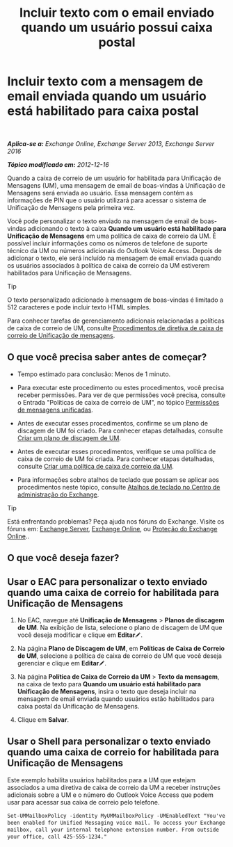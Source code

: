 ﻿---
title: 'Incluir texto com o email enviado quando um usuário possui caixa postal'
TOCTitle: Incluir texto com a mensagem de email enviada quando um usuário está habilitado para caixa postal
ms:assetid: 3e8292fb-0cdb-445d-8048-a59af7c38d63
ms:mtpsurl: https://technet.microsoft.com/pt-br/library/Bb201679(v=EXCHG.150)
ms:contentKeyID: 51407853
ms.date: 05/22/2018
mtps_version: v=EXCHG.150
ms.translationtype: MT
---

# Incluir texto com a mensagem de email enviada quando um usuário está habilitado para caixa postal

 

_**Aplica-se a:** Exchange Online, Exchange Server 2013, Exchange Server 2016_

_**Tópico modificado em:** 2012-12-16_

Quando a caixa de correio de um usuário for habilitada para Unificação de Mensagens (UM), uma mensagem de email de boas-vindas à Unificação de Mensagens será enviada ao usuário. Essa mensagem contém as informações de PIN que o usuário utilizará para acessar o sistema de Unificação de Mensagens pela primeira vez.

Você pode personalizar o texto enviado na mensagem de email de boas-vindas adicionando o texto à caixa **Quando um usuário está habilitado para Unificação de Mensagens** em uma política de caixa de correio da UM. É possível incluir informações como os números de telefone de suporte técnico da UM ou números adicionais do Outlook Voice Access. Depois de adicionar o texto, ele será incluído na mensagem de email enviada quando os usuários associados à política de caixa de correio da UM estiverem habilitados para Unificação de Mensagens.


> [!TIP]
> O texto personalizado adicionado à mensagem de boas-vindas é limitado a 512 caracteres e pode incluir texto HTML simples.



Para conhecer tarefas de gerenciamento adicionais relacionadas a políticas de caixa de correio de UM, consulte [Procedimentos de diretiva de caixa de correio de Unificação de mensagens](um-mailbox-policy-procedures-exchange-2013-help.md).

## O que você precisa saber antes de começar?

  - Tempo estimado para conclusão: Menos de 1 minuto.

  - Para executar este procedimento ou estes procedimentos, você precisa receber permissões. Para ver de que permissões você precisa, consulte o Entrada "Políticas de caixa de correio de UM", no tópico [Permissões de mensagens unificadas](unified-messaging-permissions-exchange-2013-help.md).

  - Antes de executar esses procedimentos, confirme se um plano de discagem de UM foi criado. Para conhecer etapas detalhadas, consulte [Criar um plano de discagem de UM](create-a-um-dial-plan-exchange-2013-help.md).

  - Antes de executar esses procedimentos, verifique se uma política de caixa de correio de UM foi criada. Para conhecer etapas detalhadas, consulte [Criar uma política de caixa de correio da UM](create-a-um-mailbox-policy-exchange-2013-help.md).

  - Para informações sobre atalhos de teclado que possam se aplicar aos procedimentos neste tópico, consulte [Atalhos de teclado no Centro de administração do Exchange](keyboard-shortcuts-in-the-exchange-admin-center-exchange-online-protection-help.md).


> [!TIP]
> Está enfrentando problemas? Peça ajuda nos fóruns do Exchange. Visite os fóruns em: <A href="https://go.microsoft.com/fwlink/p/?linkid=60612">Exchange Server</A>, <A href="https://go.microsoft.com/fwlink/p/?linkid=267542">Exchange Online</A>, ou <A href="https://go.microsoft.com/fwlink/p/?linkid=285351">Proteção do Exchange Online</A>..



## O que você deseja fazer?

## Usar o EAC para personalizar o texto enviado quando uma caixa de correio for habilitada para Unificação de Mensagens

1.  No EAC, navegue até **Unificação de Mensagens** \> **Planos de discagem de UM**. Na exibição de lista, selecione o plano de discagem de UM que você deseja modificar e clique em **Editar**![Ícone de edição](images/JJ218640.6f53ccb2-1f13-4c02-bea0-30690e6ea71d(EXCHG.150).gif "Ícone de edição").

2.  Na página **Plano de Discagem de UM**, em **Políticas de Caixa de Correio de UM**, selecione a política de caixa de correio de UM que você deseja gerenciar e clique em **Editar**![Ícone de edição](images/JJ218640.6f53ccb2-1f13-4c02-bea0-30690e6ea71d(EXCHG.150).gif "Ícone de edição").

3.  Na página **Política de Caixa de Correio da UM** \> **Texto da mensagem**, na caixa de texto para **Quando um usuário está habilitado para Unificação de Mensagens**, insira o texto que deseja incluir na mensagem de email enviada quando usuários estão habilitados para caixa postal da Unificação de Mensagens.

4.  Clique em **Salvar**.

## Usar o Shell para personalizar o texto enviado quando uma caixa de correio for habilitada para Unificação de Mensagens

Este exemplo habilita usuários habilitados para a UM que estejam associados a uma diretiva de caixa de correio da UM a receber instruções adicionais sobre a UM e o número do Outlook Voice Access que podem usar para acessar sua caixa de correio pelo telefone.

    Set-UMMailboxPolicy -identity MyUMMailboxPolicy -UMEnabledText "You've been enabled for Unified Messaging voice mail. To access your Exchange mailbox, call your internal telephone extension number. From outside your office, call 425-555-1234."

